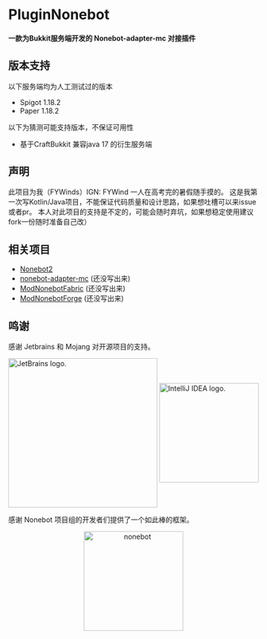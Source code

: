 # PluginNonebot

#### 一款为Bukkit服务端开发的 Nonebot-adapter-mc 对接插件

## 版本支持

以下服务端均为人工测试过的版本

- Spigot 1.18.2
- Paper 1.18.2

以下为猜测可能支持版本，不保证可用性

- 基于CraftBukkit 兼容java 17 的衍生服务端

## 声明

此项目为我（FYWinds）IGN: FYWind 一人在高考完的暑假随手摸的。
这是我第一次写Kotlin/Java项目，不能保证代码质量和设计思路，如果想吐槽可以来issue或者pr。
本人对此项目的支持是不定的，可能会随时弃坑，如果想稳定使用建议fork一份随时准备自己改）

## 相关项目

- [Nonebot2](https://github.com/nonebot/nonebot2)
- [nonebot-adapter-mc]() (还没写出来)
- [ModNonebotFabric]() (还没写出来)
- [ModNonebotForge]() (还没写出来)

## 鸣谢

感谢 Jetbrains 和 Mojang 对开源项目的支持。

[<img alt="JetBrains logo." height="300" src="https://resources.jetbrains.com/storage/products/company/brand/logos/jb_beam.png" width="300" align="center"/>](https://www.jetbrains.com/)
[<img alt="IntelliJ IDEA logo." height="200" src="https://resources.jetbrains.com/storage/products/company/brand/logos/IntelliJ_IDEA_icon.png" width="200" align="center"/>](https://www.jetbrains.com/zh-cn/idea/)

感谢 Nonebot 项目组的开发者们提供了一个如此棒的框架。
<p align="center">
  <a href="https://v2.nonebot.dev/"><img src="https://v2.nonebot.dev/logo.png" width="200" height="200" alt="nonebot"></a>
</p>
